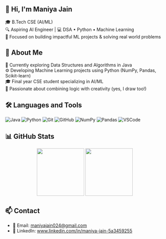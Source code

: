 ## 👋 Hi, I'm Maniya Jain

🎓 B.Tech CSE (AI/ML)  
🔍 Aspiring AI Engineer | 💻 DSA • Python • Machine Learning  
🎯 Focused on building impactful ML projects & solving real world problems

## 🧠 About Me
🔭 Currently exploring Data Structures and Algorithms in Java  
⚙️ Developing Machine Learning projects using Python (NumPy, Pandas, Scikit-learn)  
🎓 Final year CSE student specializing in AI/ML  
🎨 Passionate about combining logic with creativity (yes, I draw too!)  

## 🛠️ Languages and Tools

![Java](https://img.shields.io/badge/Java-ED8B00?style=for-the-badge&logo=java&logoColor=white)
![Python](https://img.shields.io/badge/Python-3776AB?style=for-the-badge&logo=python&logoColor=white)
![Git](https://img.shields.io/badge/Git-F05032?style=for-the-badge&logo=git&logoColor=white)
![GitHub](https://img.shields.io/badge/GitHub-181717?style=for-the-badge&logo=github&logoColor=white)
![NumPy](https://img.shields.io/badge/NumPy-013243?style=for-the-badge&logo=numpy&logoColor=white)
![Pandas](https://img.shields.io/badge/Pandas-150458?style=for-the-badge&logo=pandas&logoColor=white)
![VSCode](https://img.shields.io/badge/VSCode-007ACC?style=for-the-badge&logo=visual-studio-code&logoColor=white)

## 📊 GitHub Stats

<p align="center">
  <img src="https://github-readme-stats.vercel.app/api?username=ManiyaJain&show_icons=true&theme=gruvbox" height="150" />
  <img src="https://github-readme-stats.vercel.app/api/top-langs/?username=ManiyaJain&layout=compact&theme=gruvbox" height="150" />
</p>

## 📫 Contact

- 📧 Email: maniyajain024@gmail.com 
- 🔗 LinkedIn: www.linkedin.com/in/maniya-jain-5a3459255






